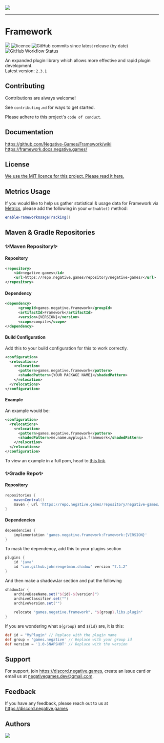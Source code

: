 <img src="https://cdn.joehosten.me/negative-games/assets/Framework.png">
<hr>

# Framework
[![](https://jitpack.io/v/Negative-Games/Framework.svg)](https://jitpack.io/#Negative-Games/Framework) ![licence](https://img.shields.io/github/license/negative-games/framework) ![GitHub commits since latest release (by date)](https://img.shields.io/github/commits-since/negative-games/framework/latest) ![GitHub Workflow Status](https://img.shields.io/github/workflow/status/negative-games/framework/CodeQL) 

An expanded plugin library which allows more effective and rapid plugin development.   
Latest version: `2.3.1`


## Contributing

Contributions are always welcome!

See `contributing.md` for ways to get started.

Please adhere to this project's `code of conduct`.


## Documentation

https://github.com/Negative-Games/Framework/wiki  
https://framework.docs.negative.games/


## License

[We use the MIT licence for this project. Please read it here.](https://choosealicense.com/licenses/mit/)


## Metrics Usage
If you would like to help us gather statistical & usage data for Framework via [Metrics](https://bstats.org), please add the following in your `onEnable()` method:
```java
enableFrameworkUsageTracking()
```
## Maven & Gradle Repositories

### ✨Maven Repository✨

#### Repository

```xml
<repository>     
    <id>negative-games</id>
    <url>https://repo.negative.games/repository/negative-games/</url>
</repository>
```

#### Dependency

```xml
<dependency>
      <groupId>games.negative.framework</groupId>
      <artifactId>Framework</artifactId>
      <version>{VERSION}</version>
      <scope>compile</scope>
</dependency>
```

#### Build Configuration

Add this to your build configuration for this to work correctly.

```xml
<configuration>
  <relocations>
    <relocation>
      <pattern>games.negative.framework</pattern>
      <shadedPattern>{YOUR PACKAGE NAME}</shadedPattern>
    </relocation>
  </relocations>
</configuration>
```

#### Example

An example would be:

```xml
<configuration>
  <relocations>
    <relocation>
      <pattern>games.negative.framework</pattern>
      <shadedPattern>me.name.myplugin.framework</shadedPattern>
    </relocation>
  </relocations>
</configuration>
```

To view an example in a full pom, head
to [this link](https://gist.github.com/joeecodes/f0d2da7807b256e44cce7da3be0bb188).

### ✨Gradle Repo✨
#### Repository

```groovy
repositories {
    mavenCentral()
    maven { url 'https://repo.negative.games/repository/negative-games/' }
}
```
#### Dependencies

```groovy
dependencies {
    implementation 'games.negative.framework:Framework:{VERSION}'
}
```

To mask the dependency, add this to your plugins section

```groovy
plugins {
    id 'java'
    id "com.github.johnrengelman.shadow" version "7.1.2"
}
```

And then make a shadowJar section and put the following

```groovy
shadowJar {
    archiveBaseName.set("${id}-${version}")
    archiveClassifier.set("")
    archiveVersion.set("")
    
    relocate "games.negative.framework", "${group}.libs.plugin"
}
```

If you are wondering what `${group}` and `${id}` are, it is this:

```groovy
def id = "MyPlugin" // Replace with the plugin name
def group = 'games.negative' // Replace with your group id
def version = '1.0-SNAPSHOT' // Replace with the version
```
## Support

For support, join https://discord.negative.games, create an issue card or email us at negativegames.dev@gmail.com.


## Feedback

If you have any feedback, please reach out to us at https://discord.negative.games


## Authors
<a href="https://github.com/negative-games/framework/graphs/contributors">
  <img src="https://contrib.rocks/image?repo=negative-games/framework" />
</a>

